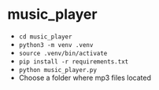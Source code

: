 # music_player

- `cd music_player`
- `python3 -m venv .venv`
- `source .venv/bin/activate`
- `pip install -r requirements.txt`
- `python music_player.py`
- Choose a folder where mp3 files located
